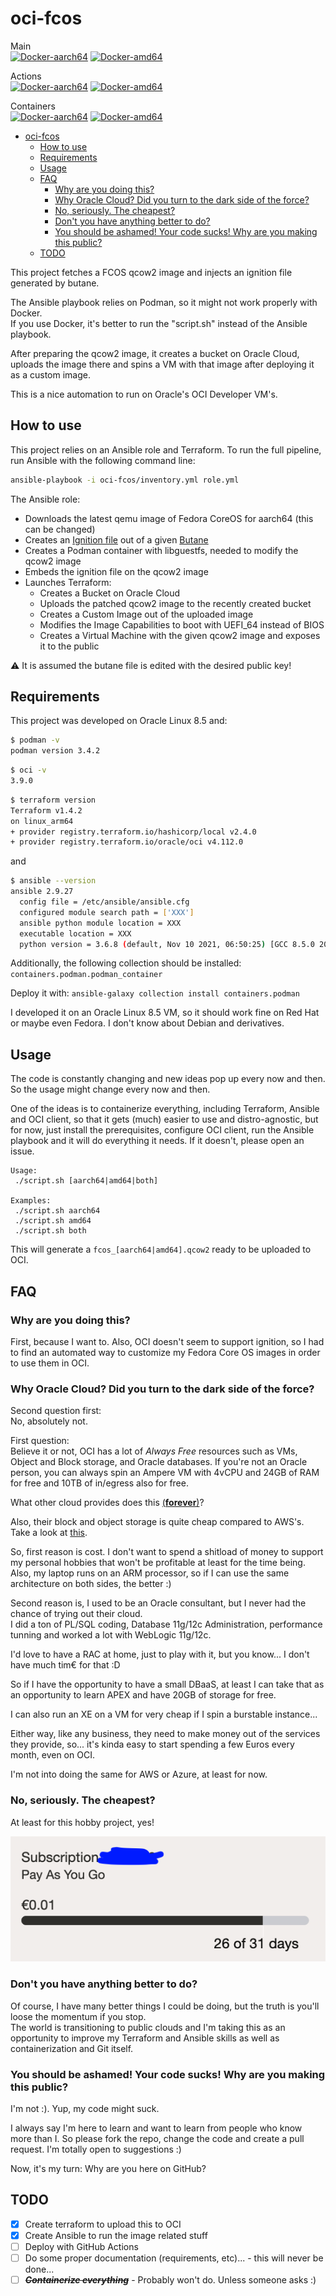 
# oci-fcos  

Main  
[![Docker-aarch64](https://github.com/yaroze/oci-fcos/actions/workflows/docker-aarch64.yml/badge.svg?branch=main)](https://github.com/yaroze/oci-fcos/actions/workflows/docker-aarch64.yml)
[![Docker-amd64](https://github.com/yaroze/oci-fcos/actions/workflows/docker-amd64.yml/badge.svg?branch=main)](https://github.com/yaroze/oci-fcos/actions/workflows/docker-amd64.yml)


Actions  
[![Docker-aarch64](https://github.com/yaroze/oci-fcos/actions/workflows/docker-aarch64.yml/badge.svg?branch=gh_actions)](https://github.com/yaroze/oci-fcos/actions/workflows/docker-aarch64.yml)
[![Docker-amd64](https://github.com/yaroze/oci-fcos/actions/workflows/docker-amd64.yml/badge.svg?branch=gh_actions)](https://github.com/yaroze/oci-fcos/actions/workflows/docker-amd64.yml)


Containers  
[![Docker-aarch64](https://github.com/yaroze/oci-fcos/actions/workflows/docker-aarch64.yml/badge.svg?branch=containers)](https://github.com/yaroze/oci-fcos/actions/workflows/docker-aarch64.yml)
[![Docker-amd64](https://github.com/yaroze/oci-fcos/actions/workflows/docker-amd64.yml/badge.svg?branch=containers)](https://github.com/yaroze/oci-fcos/actions/workflows/docker-amd64.yml)



- [oci-fcos](#oci-fcos)
  - [How to use](#how-to-use)
  - [Requirements](#requirements)
  - [Usage](#usage)
  - [FAQ](#faq)
    - [Why are you doing this?](#why-are-you-doing-this)
    - [Why Oracle Cloud? Did you turn to the dark side of the force?](#why-oracle-cloud-did-you-turn-to-the-dark-side-of-the-force)
    - [No, seriously. The cheapest?](#no-seriously-the-cheapest)
    - [Don't you have anything better to do?](#dont-you-have-anything-better-to-do)
    - [You should be ashamed! Your code sucks! Why are you making this public?](#you-should-be-ashamed-your-code-sucks-why-are-you-making-this-public)
  - [TODO](#todo)

This project fetches a FCOS qcow2 image and injects an ignition file generated by butane.

The Ansible playbook relies on Podman, so it might not work properly with Docker.  
If you use Docker, it's better to run the "script.sh" instead of the Ansible playbook.
  
After preparing the qcow2 image, it creates a bucket on Oracle Cloud, uploads the image there and spins a VM with that image after deploying it as a custom image.

This is a nice automation to run on Oracle's OCI Developer VM's.

## How to use  

This project relies on an Ansible role and Terraform.
To run the full pipeline, run Ansible with the following command line:

```bash
ansible-playbook -i oci-fcos/inventory.yml role.yml
```

The Ansible role:

- Downloads the latest qemu image of Fedora CoreOS for aarch64 (this can be changed)
- Creates an [Ignition file](https://github.com/coreos/ignition) out of a given [Butane](https://github.com/coreos/butane)
- Creates a Podman container with libguestfs, needed to modify the qcow2 image
- Embeds the ignition file on the qcow2 image
- Launches Terraform:
  - Creates a Bucket on Oracle Cloud
  - Uploads the patched qcow2 image to the recently created bucket
  - Creates a Custom Image out of the uploaded image
  - Modifies the Image Capabilities to boot with UEFI_64 instead of BIOS
  - Creates a Virtual Machine with the given qcow2 image and exposes it to the public

⚠️ It is assumed the butane file is edited with the desired public key!

## Requirements  
This project was developed on Oracle Linux 8.5 and:  





```bash
$ podman -v
podman version 3.4.2
```

```bash
$ oci -v
3.9.0
```

```bash
$ terraform version
Terraform v1.4.2
on linux_arm64
+ provider registry.terraform.io/hashicorp/local v2.4.0
+ provider registry.terraform.io/oracle/oci v4.112.0
```

and

```bash
$ ansible --version
ansible 2.9.27
  config file = /etc/ansible/ansible.cfg
  configured module search path = ['XXX']
  ansible python module location = XXX
  executable location = XXX
  python version = 3.6.8 (default, Nov 10 2021, 06:50:25) [GCC 8.5.0 20210514 (Red Hat 8.5.0-3.0.2)]
```

Additionally, the following collection should be installed:
`containers.podman.podman_container`

Deploy it with:
`ansible-galaxy collection install containers.podman`

I developed it on an Oracle Linux 8.5 VM, so it should work fine on Red Hat or maybe even Fedora. I don't know about Debian and derivatives.

## Usage

The code is constantly changing and new ideas pop up every now and then. So the usage might change every now and then.

One of the ideas is to containerize everything, including Terraform, Ansible and OCI client, so that it gets (much) easier to use and distro-agnostic, but for now, just install the prerequisites, configure OCI client, run the Ansible playbook and it will do everything it needs. If it doesn't, please open an issue.

```
Usage:
 ./script.sh [aarch64|amd64|both]

Examples:
 ./script.sh aarch64
 ./script.sh amd64
 ./script.sh both
 ```

 This will generate a `fcos_[aarch64|amd64].qcow2` ready to be uploaded to OCI.

## FAQ


### Why are you doing this?
First, because I want to.
Also, OCI doesn't seem to support ignition, so I had to find an automated way to customize my Fedora Core OS images in order to use them in OCI.


### Why Oracle Cloud? Did you turn to the dark side of the force?
Second question first:  
No, absolutely not.  


First question:  
Believe it or not, OCI has a lot of *Always Free* resources such as VMs, Object and Block storage, and Oracle databases. If you're not an Oracle person, you can always spin an Ampere VM with 4vCPU and 24GB of RAM for free and 10TB of in/egress also for free.

What other cloud provides does this [(**forever**)](https://docs.oracle.com/en-us/iaas/Content/FreeTier/freetier_topic-Always_Free_Resources.htm)?

Also, their block and object storage is quite cheap compared to AWS's. Take a look at [this](https://www.oracle.com/cloud/economics/).


So, first reason is cost. I don't want to spend a shitload of money to support my personal hobbies that won't be profitable at least for the time being. Also, my laptop runs on an ARM processor, so if I can use the same architecture on both sides, the better :)

Second reason is, I used to be an Oracle consultant, but I never had the chance of trying out their cloud.  
I did a ton of PL/SQL coding, Database 11g/12c Administration, performance tunning and worked a lot with WebLogic 11g/12c.

I'd love to have a RAC at home, just to play with it, but you know... I don't have much tim€ for that :D


So if I have the opportunity to have a small DBaaS, at least I can take that as an opportunity to learn APEX and have 20GB of storage for free.  

I can also run an XE on a VM for very cheap if I spin a burstable instance...

Either way, like any business, they need to make money out of the services they provide, so... it's kinda easy to start spending a few Euros every month, even on OCI.

I'm not into doing the same for AWS or Azure, at least for now.


### No, seriously. The cheapest?
At least for this hobby project, yes!

![costs](docs/costs.png)


### Don't you have anything better to do?
Of course, I have many better things I could be doing, but the truth is you'll loose the momentum if you stop.  
The world is transitioning to public clouds and I'm taking this as an opportunity to improve my Terraform and Ansible skills as well as containerization and Git itself.

### You should be ashamed! Your code sucks! Why are you making this public?
I'm not :). Yup, my code might suck.

I always say I'm here to learn and want to learn from people who know more than I. So please fork the repo, change the code and create a pull request. I'm totally open to suggestions :)

Now, it's my turn: Why are you here on GitHub?


## TODO

- [x] Create terraform to upload this to OCI
- [x] Create Ansible to run the image related stuff
- [ ] Deploy with GitHub Actions
- [ ] Do some proper documentation (requirements, etc)... - this will never be done...
- [ ] ~~***Containerize everything***~~ - Probably won't do. Unless someone asks :)
